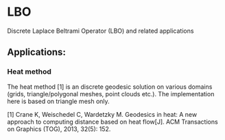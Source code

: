 # LBO
Discrete Laplace Beltrami Operator (LBO) and related applications

## Applications:

### Heat method
The heat method [1] is an discrete geodesic solution on various domains (grids, triangle/polygonal meshes, point clouds etc.). The implementation here is based on triangle mesh only.

[1] Crane K, Weischedel C, Wardetzky M. Geodesics in heat: A new approach to computing distance based on heat flow[J]. ACM Transactions on Graphics (TOG), 2013, 32(5): 152.
